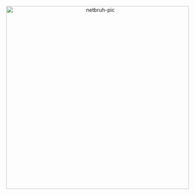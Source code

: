 <div align="center">
  <a href="https://github.com/parreira7/a-speed-tester-project">
  <img align="center", alt='netbruh-pic' height="500", style="border.radius=50px;", src="https://media.tenor.co/images/cea1d72266eec94333e2897f8ee86bf1/raw">
</div>
